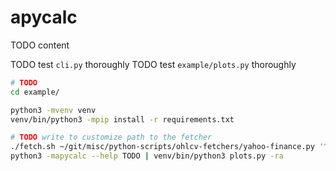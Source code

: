 # apycalc

TODO content

TODO test `cli.py` thoroughly
TODO test `example/plots.py` thoroughly

```bash
# TODO
cd example/

python3 -mvenv venv
venv/bin/python3 -mpip install -r requirements.txt

# TODO write to customize path to the fetcher
./fetch.sh ~/git/misc/python-scripts/ohlcv-fetchers/yahoo-finance.py '^GSPC' 2000-01-01T00Z > SPX500.csv
python3 -mapycalc --help TODO | venv/bin/python3 plots.py -ra
```
